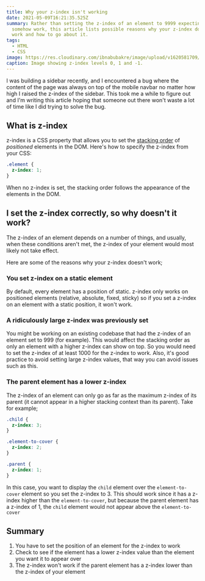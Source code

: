 ```yaml
---
title: Why your z-index isn't working
date: 2021-05-09T16:21:35.525Z
summary: Rather than setting the z-index of an element to 9999 expecting it to
  somehow work, this article lists possible reasons why your z-index doesn't
  work and how to go about it.
tags:
  - HTML
  - CSS
image: https://res.cloudinary.com/ibnabubakre/image/upload/v1620581709/Group_2_3.png
caption: Image showing z-index levels 0, 1 and -1.
---
```

I was building a sidebar recently, and I encountered a bug where the content of the page was always on top of the mobile navbar no matter how high I raised the z-index of the sidebar. This took me a while to figure out and I'm writing this article hoping that someone out there won't waste a lot of time like I did trying to solve the bug.

## What is z-index

z-index is a CSS property that allows you to set the [stacking order](https://developer.mozilla.org/en-US/docs/Web/CSS/CSS_Positioning/Understanding_z_index/The_stacking_context) of *positioned* elements in the DOM. Here's how to specify the z-index from your CSS:

```css
.element {
  z-index: 1;
}
```

When no z-index is set, the stacking order follows the appearance 
of the elements in the DOM. 

## I set the z-index correctly, so why doesn't it work?

The z-index of an element depends on a number of things, and usually, when these conditions aren't met, the z-index of your element would most likely not take effect.

Here are some of the reasons why your z-index doesn't work;

### You set z-index on a static element

By default, every element has a position of static. z-index only works on positioned elements (relative, absolute, fixed, sticky) so if you set a z-index on an element with a static position, it won't work.

### A ridiculously large z-index was previously set

You might be working on an existing codebase that had the z-index of an element set to 999 (for example). This would affect the stacking order as only an element with a higher z-index can show on top. So you would need to set the z-index of at least 1000 for the z-index to work. Also, it's good practice to avoid setting large z-index values, that way you can avoid issues such as this.

### The parent element has a lower z-index

The z-index of an element can only go as far as the maximum z-index of its parent (it cannot appear in a higher stacking context than its parent). Take for example;

```css
.child {
  z-index: 3;
}

.element-to-cover {
  z-index: 2;
}

.parent {
  z-index: 1;
}
```

In this case, you want to display the `child` element over the `element-to-cover` element so you set the z-index to 3. This should work since it has a z-index higher than the `element-to-cover`, but because the parent element has a z-index of 1, the `child` element would not appear above the `element-to-cover`

## Summary

1. You have to set the position of an element for the z-index to work
2. Check to see if the element has a lower z-index value than the element you want it to appear over 
3. The z-index won't work if the parent element has a z-index lower than the z-index of your element